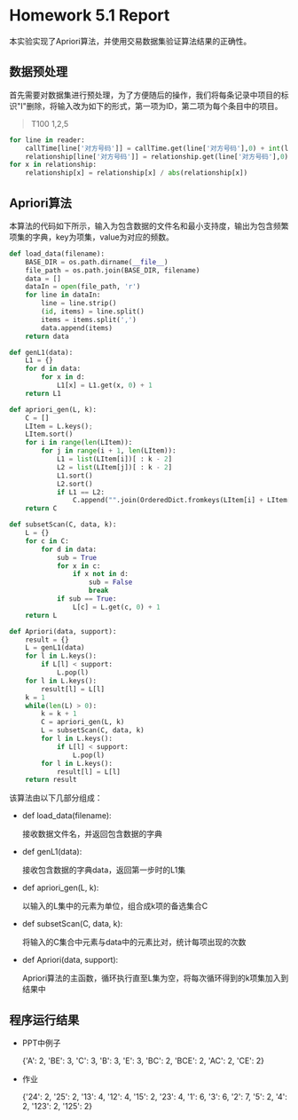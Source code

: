 # Homework 5.1 Report

本实验实现了Apriori算法，并使用交易数据集验证算法结果的正确性。

## 数据预处理

首先需要对数据集进行预处理，为了方便随后的操作，我们将每条记录中项目的标识"I"删除，将输入改为如下的形式，第一项为ID，第二项为每个条目中的项目。

> T100 1,2,5

```python
for line in reader:
    callTime[line['对方号码']] = callTime.get(line['对方号码'],0) + int(line['通信时长'])
    relationship[line['对方号码']] = relationship.get(line['对方号码'],0) + int(line['亲密性'])
for x in relationship:
    relationship[x] = relationship[x] / abs(relationship[x])
```

## Apriori算法

本算法的代码如下所示，输入为包含数据的文件名和最小支持度，输出为包含频繁项集的字典，key为项集，value为对应的频数。

```python
def load_data(filename):
    BASE_DIR = os.path.dirname(__file__)
    file_path = os.path.join(BASE_DIR, filename)
    data = []
    dataIn = open(file_path, 'r')
    for line in dataIn:
        line = line.strip()
        (id, items) = line.split()
        items = items.split(',')
        data.append(items)
    return data

def genL1(data):
    L1 = {}
    for d in data:
        for x in d:
            L1[x] = L1.get(x, 0) + 1
    return L1

def apriori_gen(L, k):
    C = []
    LItem = L.keys();
    LItem.sort()
    for i in range(len(LItem)):
        for j in range(i + 1, len(LItem)):
            L1 = list(LItem[i])[ : k - 2]
            L2 = list(LItem[j])[ : k - 2]
            L1.sort()
            L2.sort()
            if L1 == L2:
                C.append("".join(OrderedDict.fromkeys(LItem[i] + LItem[j])))
    return C

def subsetScan(C, data, k):
    L = {}
    for c in C:
        for d in data:
            sub = True
            for x in c:
                if x not in d:
                    sub = False
                    break
            if sub == True:
                L[c] = L.get(c, 0) + 1
    return L

def Apriori(data, support):
    result = {}
    L = genL1(data)
    for l in L.keys():
        if L[l] < support:
            L.pop(l)
    for l in L.keys():
        result[l] = L[l]
    k = 1
    while(len(L) > 0):
        k = k + 1
        C = apriori_gen(L, k)
        L = subsetScan(C, data, k)
        for l in L.keys():
            if L[l] < support:
                L.pop(l)
        for l in L.keys():
            result[l] = L[l]
    return result
```

该算法由以下几部分组成：

- def load_data(filename):

  接收数据文件名，并返回包含数据的字典

- def genL1(data):

  接收包含数据的字典data，返回第一步时的L1集

- def apriori_gen(L, k):

  以输入的L集中的元素为单位，组合成k项的备选集合C

- def subsetScan(C, data, k):

  将输入的C集合中元素与data中的元素比对，统计每项出现的次数

- def Apriori(data, support):

  Apriori算法的主函数，循环执行直至L集为空，将每次循环得到的k项集加入到结果中

## 程序运行结果

- PPT中例子

  {'A': 2, 'BE': 3, 'C': 3, 'B': 3, 'E': 3, 'BC': 2, 'BCE': 2, 'AC': 2, 'CE': 2}

- 作业

  {'24': 2, '25': 2, '13': 4, '12': 4, '15': 2, '23': 4, '1': 6, '3': 6, '2': 7, '5': 2, '4': 2, '123': 2, '125': 2}
